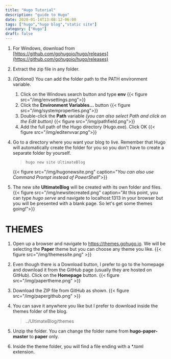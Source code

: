 ```yaml
---
title: "Hugo Tutorial"
description: "guide to Hugo"
date: 2020-01-14T13:08:12-06:00
tags: ["hugo","hugo blog","static site"]
category: ["Hugo"]
draft: false
---
```


1. For Windows, download from [https://github.com/gohugoio/hugo/releases](https://github.com/gohugoio/hugo/releases)
1. Extract the zip file in any folder.
1. *(Optional)* You can add the folder path to the PATH environment variable.
	1. Click on the Windows search button and type **env**
	{{< figure src="/img/envsettings.png">}}
	2. Click the **Environment Variables...** button
	{{< figure src="/img/systemproperties.png">}}
	3. Double-click the **Path** variable *(you can also select Path and click on the Edit button)*
	{{< figure src="/img/pathfield.png">}}
	4. Add the full path of the Hugo directory (Hugo.exe). Click OK
	{{< figure src="/img/editenvvar.png">}}
1. Go to a directory where you want your blog to live. Remember that Hugo will automatically create the folder for you so you don't have to create a separate folder by yourself.
	> `hugo new site UltimateBlog`
	
	{{< figure src="/img/hugonewsite.png" caption="*You can also use Command Prompt instead of PowerShell*">}}
1. The new site **UltimateBlog** will be created with its own folder and files.
	{{< figure src="/img/newsitecreated.png" caption="At this point, you can type *hugo serve* and navigate to localhost:1313 in your browser but you will be presented with a blank page. So let's get some themes going!">}}

# THEMES

1. Open up a browser and navigate to https://themes.gohugo.io. We will be selecting the **Paper** theme but you can choose any theme you like. 
	{{< figure src="/img/themessite.png" >}}
1. Even though there is a Download button, I prefer to go to the homepage and download it from the GitHub page (usually they are hosted on GitHub). Click on the **Homepage** button.
	{{< figure src="/img/papertheme.png" >}}
1. Download the ZIP file from GitHub as shown.
	{{< figure src="/img/papergithub.png" >}}
1. You can save it anywhere you like but I prefer to download inside the themes folder of the blog.
	> ../UltimateBlog/themes
1. Unzip the folder. You can change the folder name from **hugo-paper-master** to **paper** only.

1. Inside the theme folder, you will find a file ending with a *.toml extension.